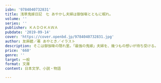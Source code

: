 ```yaml
---
isbn: '9784040732831'
title: 浅草鬼嫁日記　七 あやかし夫婦は御伽噺とともに眠れ。
volume: ''
series: ''
publisher: ＫＡＤＯＫＡＷＡ
pubdate: '2019-09-14'
cover: 'https://cover.openbd.jp/9784040732831.jpg'
author: 友麻碧／著 あやとき／イラスト
description: そこは御伽噺の隠れ里。「最強の鬼嫁」夫婦を、幾つもの想いが待ち受ける。
price: '660'
genre: ''
target: 一般
format: 文庫
content: 日本文学、小説・物語

---
```


